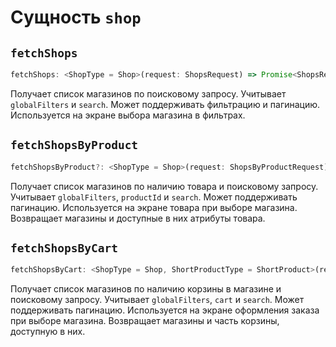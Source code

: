 # Сущность `shop`

## `fetchShops`

```typescript
fetchShops: <ShopType = Shop>(request: ShopsRequest) => Promise<ShopsResponse<ShopType>>;
```

Получает список магазинов по поисковому запросу.
Учитывает `globalFilters` и `search`.
Может поддерживать фильтрацию и пагинацию.
Используется на экране выбора магазина в фильтрах.

## `fetchShopsByProduct`

```typescript
fetchShopsByProduct?: <ShopType = Shop>(request: ShopsByProductRequest) => Promise<ShopsByProductResponse<ShopType>>;
```

Получает список магазинов по наличию товара и поисковому запросу.
Учитывает `globalFilters`, `productId` и `search`.
Может поддерживать пагинацию.
Используется на экране товара при выборе магазина.
Возвращает магазины и доступные в них атрибуты товара.

## `fetchShopsByCart`

```typescript
fetchShopsByCart: <ShopType = Shop, ShortProductType = ShortProduct>(request: ShopsByCartRequest) => Promise<ShopsByCartResponse<ShopType, ShortProductType>>;
```

Получает список магазинов по наличию корзины в магазине и поисковому запросу.
Учитывает `globalFilters`, `cart` и `search`.
Может поддерживать пагинацию.
Используется на экране оформления заказа при выборе магазина.
Возвращает магазины и часть корзины, доступную в них.
